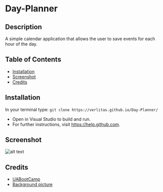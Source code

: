 # Day-Planner

## Description
A simple calendar application that allows the user to save events for each hour of the day.

## Table of Contents
* [Installation](#installation)
* [Screenshot](#screenshot)
* [Credits](#credits)

## Installation
In your terminal type:
```git clone https://verlitas.github.io/Day-Planner/```
* Open in Visual Studio to build and run.
* For further instructions, visit https://help.github.com.

## Screenshot
![alt text](screenshot/ssdp.png "Screenshot")


## Credits
* [UABootCamp](https://bootcamp.ce.arizona.edu/coding/)
* [Background picture](https://www.reddit.com/r/MinimalWallpaper/comments/dj1plh/please_enjoy/)
